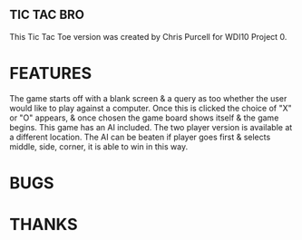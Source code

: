 ## TIC TAC BRO

This Tic Tac Toe version was created by Chris Purcell for WDI10 Project 0.

# FEATURES

The game starts off with a blank screen & a query as too whether the user would like to play against a computer. 
Once this is clicked the choice of "X" or "O" appears, & once chosen the game board shows itself & the game begins.
This game has an AI included. The two player version is available at a different location.
The AI can be beaten if player goes first & selects middle, side, corner, it is able to win in this way.


# BUGS

# THANKS